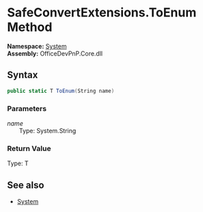 # SafeConvertExtensions.ToEnum Method  
  

**Namespace:** [System](System.md)  
**Assembly:** OfficeDevPnP.Core.dll  
## Syntax
```C#
public static T ToEnum(String name)
```
### Parameters
*name*  
&emsp;&emsp;Type: System.String  
### Return Value
Type: T  

## See also
- [System](System.md)

